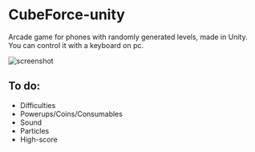 # CubeForce-unity
Arcade game for phones with randomly generated levels, made in Unity. You can control it with a keyboard on pc.

![screenshot](https://i.ibb.co/9TDhQ2Q/screenshot.png)
## To do:
* Difficulties
* Powerups/Coins/Consumables
* Sound
* Particles
* High-score
